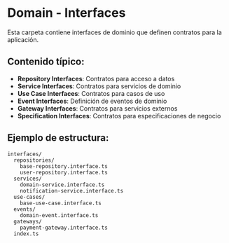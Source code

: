 # Domain - Interfaces

Esta carpeta contiene interfaces de dominio que definen contratos para la aplicación.

## Contenido típico:

- **Repository Interfaces**: Contratos para acceso a datos
- **Service Interfaces**: Contratos para servicios de dominio
- **Use Case Interfaces**: Contratos para casos de uso
- **Event Interfaces**: Definición de eventos de dominio
- **Gateway Interfaces**: Contratos para servicios externos
- **Specification Interfaces**: Contratos para especificaciones de negocio

## Ejemplo de estructura:
```
interfaces/
  repositories/
    base-repository.interface.ts
    user-repository.interface.ts
  services/
    domain-service.interface.ts
    notification-service.interface.ts
  use-cases/
    base-use-case.interface.ts
  events/
    domain-event.interface.ts
  gateways/
    payment-gateway.interface.ts
  index.ts
```
